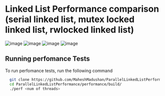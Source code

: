 # Linked List Performance comparison (serial linked list, mutex locked linked list, rwlocked linked list)
![image](https://user-images.githubusercontent.com/58337761/219942941-c034b859-2868-4ab5-a219-81176d0ece27.png)
![image](https://user-images.githubusercontent.com/58337761/219942952-4a6f35d7-ff27-4545-b57e-7eb2a238d4e8.png)
![image](https://user-images.githubusercontent.com/58337761/219942957-a7f20f7f-29a7-49f9-a61e-006ecc87eadb.png)
![image](https://user-images.githubusercontent.com/58337761/219942967-7c9ffb42-0a4c-413f-89e6-924502c04f41.png)
## Running perfomance Tests

To run perfomance tests, run the following command

```bash
  git clone https://github.com/MaheshMadushan/ParallelLinkedListPerformance.git
  cd ParallelLinkedListPerformance/performance/build/
  ./perf <num of threads>
```
